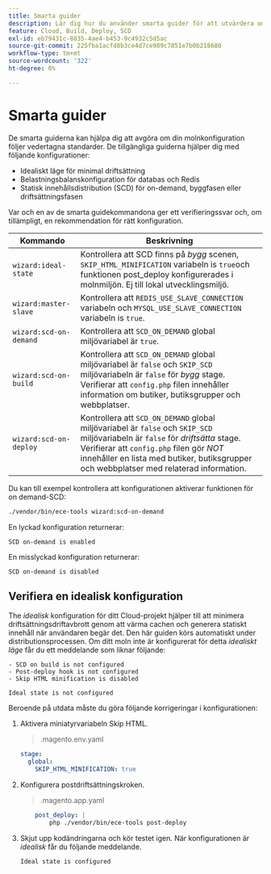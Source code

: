 ```yaml
---
title: Smarta guider
description: Lär dig hur du använder smarta guider för att utvärdera om ditt Adobe Commerce-projekt för molninfrastruktur följer bästa praxis för driftsättning.
feature: Cloud, Build, Deploy, SCD
exl-id: eb79431c-8835-4ae4-b453-9c4932c5d5ac
source-git-commit: 225fba1acfd8b3ce4d7ce989c7851e7b0b218680
workflow-type: tm+mt
source-wordcount: '322'
ht-degree: 0%

---
```


# Smarta guider

De smarta guiderna kan hjälpa dig att avgöra om din molnkonfiguration följer vedertagna standarder. De tillgängliga guiderna hjälper dig med följande konfigurationer:

- Idealiskt läge för minimal driftsättning
- Belastningsbalanskonfiguration för databas och Redis
- Statisk innehållsdistribution (SCD) för on-demand, byggfasen eller driftsättningsfasen

Var och en av de smarta guidekommandona ger ett verifieringssvar och, om tillämpligt, en rekommendation för rätt konfiguration.

| Kommando | Beskrivning |
| ------- | ------------|
| `wizard:ideal-state` | Kontrollera att SCD finns på _bygg_ scenen, `SKIP_HTML_MINIFICATION` variabeln is `true`och funktionen post_deploy konfigurerades i molnmiljön. Ej till lokal utvecklingsmiljö. |
| `wizard:master-slave` | Kontrollera att `REDIS_USE_SLAVE_CONNECTION` variabeln och `MYSQL_USE_SLAVE_CONNECTION` variabeln is `true`. |
| `wizard:scd-on-demand` | Kontrollera att `SCD_ON_DEMAND` global miljövariabel är `true`. |
| `wizard:scd-on-build` | Kontrollera att `SCD_ON_DEMAND` global miljövariabel är `false` och `SKIP_SCD` miljövariabeln är `false` för _bygg_ stage. Verifierar att `config.php` filen innehåller information om butiker, butiksgrupper och webbplatser. |
| `wizard:scd-on-deploy` | Kontrollera att `SCD_ON_DEMAND` global miljövariabel är `false` och `SKIP_SCD` miljövariabeln är `false` för _driftsätta_ stage. Verifierar att `config.php` filen gör _NOT_ innehåller en lista med butiker, butiksgrupper och webbplatser med relaterad information. |

Du kan till exempel kontrollera att konfigurationen aktiverar funktionen för on demand-SCD:

```bash
./vendor/bin/ece-tools wizard:scd-on-demand
```

En lyckad konfiguration returnerar:

```terminal
SCD on-demand is enabled
```

En misslyckad konfiguration returnerar:

```terminal
SCD on-demand is disabled
```

## Verifiera en idealisk konfiguration

The _idealisk_ konfiguration för ditt Cloud-projekt hjälper till att minimera driftsättningsdriftavbrott genom att värma cachen och generera statiskt innehåll när användaren begär det. Den här guiden körs automatiskt under distributionsprocessen. Om ditt moln inte är konfigurerat för detta _idealiskt läge_ får du ett meddelande som liknar följande:

```terminal
- SCD on build is not configured
- Post-deploy hook is not configured
- Skip HTML minification is disabled

Ideal state is not configured
```

Beroende på utdata måste du göra följande korrigeringar i konfigurationen:

1. Aktivera miniatyrvariabeln Skip HTML.

   > .magento.env.yaml

   ```yaml
   stage:
     global:
       SKIP_HTML_MINIFICATION: true
   ```

1. Konfigurera postdriftsättningskroken.

   > .magento.app.yaml

   ```yaml
       post_deploy: |
           php ./vendor/bin/ece-tools post-deploy
   ```

1. Skjut upp kodändringarna och kör testet igen. När konfigurationen är _idealisk_ får du följande meddelande.

   ```terminal
   Ideal state is configured
   ```
